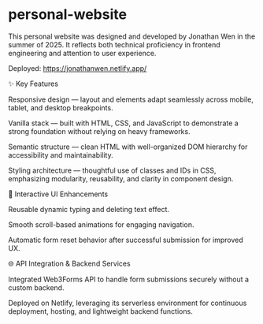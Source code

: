 # personal-website
This personal website was designed and developed by Jonathan Wen in the summer of 2025. It reflects both technical proficiency in frontend engineering and attention to user experience.

Deployed: https://jonathanwen.netlify.app/

✨ Key Features

Responsive design — layout and elements adapt seamlessly across mobile, tablet, and desktop breakpoints.

Vanilla stack — built with HTML, CSS, and JavaScript to demonstrate a strong foundation without relying on heavy frameworks.

Semantic structure — clean HTML with well-organized DOM hierarchy for accessibility and maintainability.

Styling architecture — thoughtful use of classes and IDs in CSS, emphasizing modularity, reusability, and clarity in component design.

🎨 Interactive UI Enhancements

Reusable dynamic typing and deleting text effect.

Smooth scroll-based animations for engaging navigation.

Automatic form reset behavior after successful submission for improved UX.

🌐 API Integration & Backend Services

Integrated Web3Forms API to handle form submissions securely without a custom backend.

Deployed on Netlify, leveraging its serverless environment for continuous deployment, hosting, and lightweight backend functions.
